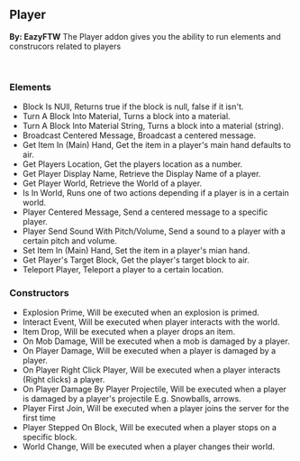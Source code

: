 ## Player
**By: EazyFTW**
The Player addon gives you the ability to run elements and construcors related to players

<br>

### Elements
* Block Is NUll, Returns true if the block is null, false if it isn't.
* Turn A Block Into Material, Turns a block into a material.
* Turn A Block Into Material String, Turns a block into a material (string).
* Broadcast Centered Message, Broadcast a centered message.
* Get Item In (Main) Hand, Get the item in a player's main hand defaults to air.
* Get Players Location, Get the players location as a number.
* Get Player Display Name, Retrieve the Display Name of a player.
* Get Player World, Retrieve the World of a player.
* Is In World, Runs one of two actions depending if a player is in a certain world.
* Player Centered Message, Send a centered message to a specific player.
* Player Send Sound With Pitch/Volume, Send a sound to a player with a certain pitch and volume.
* Set Item In (Main) Hand, Set the item in a player's mian hand.
* Get Player's Target Block, Get the player's target block to air.
* Teleport Player, Teleport a player to a certain location.

### Constructors
* Explosion Prime, Will be executed when an explosion is primed.
* Interact Event, Will be executed when player interacts with the world.
* Item Drop, Will be executed when a player drops an item.
* On Mob Damage, Will be executed when a mob is damaged by a player.
* On Player Damage, Will be executed when a player is damaged by a player.
* On Player Right Click Player, Will be executed when a player interacts (Right clicks) a player.
* On Player Damage By Player Projectile, Will be executed when a player is damaged by a player's projectile E.g. Snowballs, arrows.
* Player First Join, Will be executed when a player joins the server for the first time
* Player Stepped On Block, Will be executed when a player stops on a specific block.
* World Change, Will be executed when a player changes their world.
